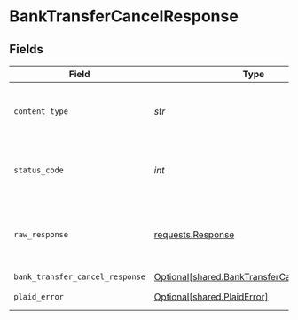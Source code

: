 # BankTransferCancelResponse


## Fields

| Field                                                                                            | Type                                                                                             | Required                                                                                         | Description                                                                                      |
| ------------------------------------------------------------------------------------------------ | ------------------------------------------------------------------------------------------------ | ------------------------------------------------------------------------------------------------ | ------------------------------------------------------------------------------------------------ |
| `content_type`                                                                                   | *str*                                                                                            | :heavy_check_mark:                                                                               | HTTP response content type for this operation                                                    |
| `status_code`                                                                                    | *int*                                                                                            | :heavy_check_mark:                                                                               | HTTP response status code for this operation                                                     |
| `raw_response`                                                                                   | [requests.Response](https://requests.readthedocs.io/en/latest/api/#requests.Response)            | :heavy_check_mark:                                                                               | Raw HTTP response; suitable for custom response parsing                                          |
| `bank_transfer_cancel_response`                                                                  | [Optional[shared.BankTransferCancelResponse]](../../models/shared/banktransfercancelresponse.md) | :heavy_minus_sign:                                                                               | OK                                                                                               |
| `plaid_error`                                                                                    | [Optional[shared.PlaidError]](../../models/shared/plaiderror.md)                                 | :heavy_minus_sign:                                                                               | Error response                                                                                   |
